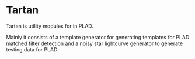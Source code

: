 # Tartan

Tartan is utility modules for in PLAD.

Mainly it consists of a template generator for generating templates for PLAD matched filter detection
and a noisy star lightcurve generator to generate testing data for PLAD.
